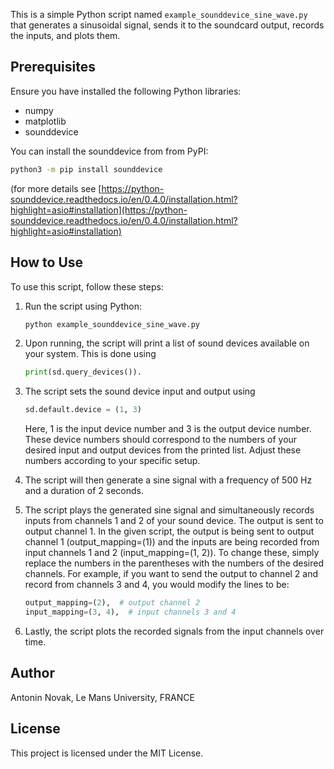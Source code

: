 This is a simple Python script named `example_sounddevice_sine_wave.py` that generates a sinusoidal signal, sends it to the soundcard output, records the inputs, and plots them.  
  
## Prerequisites  
  
Ensure you have installed the following Python libraries:  
  
- numpy  
- matplotlib  
- sounddevice  
  
You can install the sounddevice from from PyPI:  
```sh  
python3 -m pip install sounddevice 
```
(for more details see [https://python-sounddevice.readthedocs.io/en/0.4.0/installation.html?highlight=asio#installation](https://python-sounddevice.readthedocs.io/en/0.4.0/installation.html?highlight=asio#installation)

## How to Use

To use this script, follow these steps:

1. Run the script using Python:

    ```sh
    python example_sounddevice_sine_wave.py  
    ```

2. Upon running, the script will print a list of sound devices available on your system. This is done using 

    ```python
    print(sd.query_devices()).
    ```

3. The script sets the sound device input and output using 
    ```python
    sd.default.device = (1, 3)
    ```
    Here, 1 is the input device number and 3 is the output device number. These device numbers should correspond to the numbers of your desired input and output devices from the printed list. Adjust these numbers according to your specific setup.

4. The script will then generate a sine signal with a frequency of 500 Hz and a duration of 2 seconds.

5. The script plays the generated sine signal and simultaneously records inputs from channels 1 and 2 of your sound device. The output is sent to output channel 1.
In the given script, the output is being sent to output channel 1 (output_mapping=(1)) and the inputs are being recorded from input channels 1 and 2 (input_mapping=(1, 2)).
To change these, simply replace the numbers in the parentheses with the numbers of the desired channels. For example, if you want to send the output to channel 2 and record from channels 3 and 4, you would modify the lines to be:
    ```python
    output_mapping=(2),  # output channel 2  
    input_mapping=(3, 4),  # input channels 3 and 4  
    ```

6. Lastly, the script plots the recorded signals from the input channels over time.


## Author
 
Antonin Novak, Le Mans University, FRANCE

## License
 
This project is licensed under the MIT License.
